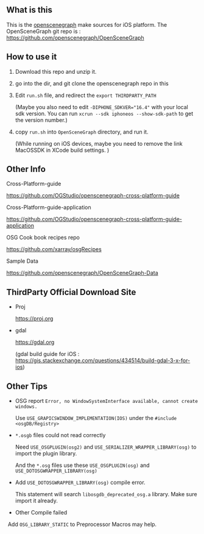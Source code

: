 ## What is this

This is the [openscenegraph](https://www.openscenegraph.com/) make sources for iOS platform. The OpenSceneGraph git repo is : https://github.com/openscenegraph/OpenSceneGraph



## How to use it

1. Download this repo and unzip it.

2. go into the dir, and git clone the openscenegraph repo in this

3. Edit `run.sh` file, and redirect the `export THIRDPARTY_PATH` 

   (Maybe you also need to edit `-DIPHONE_SDKVER="16.4"` with your local sdk version. You can run `xcrun --sdk iphoneos --show-sdk-path` to get the version number.)

4. copy `run.sh` into `OpenSceneGraph` directory, and run it.

   (While running on iOS devices, maybe you need to remove the link MacOSSDK in XCode build settings. )

## Other Info

Cross-Platform-guide

https://github.com/OGStudio/openscenegraph-cross-platform-guide

Cross-Platform-guide-application

https://github.com/OGStudio/openscenegraph-cross-platform-guide-application

OSG Cook book recipes repo

https://github.com/xarray/osgRecipes

Sample Data

https://github.com/openscenegraph/OpenSceneGraph-Data

## ThirdParty Official Download Site

* Proj	

  https://proj.org

* gdal

  https://gdal.org

  (gdal build guide for iOS : https://gis.stackexchange.com/questions/434514/build-gdal-3-x-for-ios)

## Other Tips

* OSG report `Error, no WindowSystemInterface available, cannot create windows.`

  Use `USE_GRAPICSWINDOW_IMPLEMENTATION(IOS)`  under the `#include <osgDB/Registry>`

* `*.osgb` files could not read correctly

  Need  `USE_OSGPLUGIN(osg2)` and `USE_SERIALIZER_WRAPPER_LIBRARY(osg)` to import the plugin library.

  And the `*.osg` files use these `USE_OSGPLUGIN(osg)` and `USE_DOTOSGWRAPPER_LIBRARY(osg)`

* Add `USE_DOTOSGWRAPPER_LIBRARY(osg)` compile error.

  This statement will search `libosgdb_deprecated_osg.a` library. Make sure import it already. 

* Other Compile failed

​		Add `OSG_LIBRARY_STATIC` to Preprocessor Macros may help.
